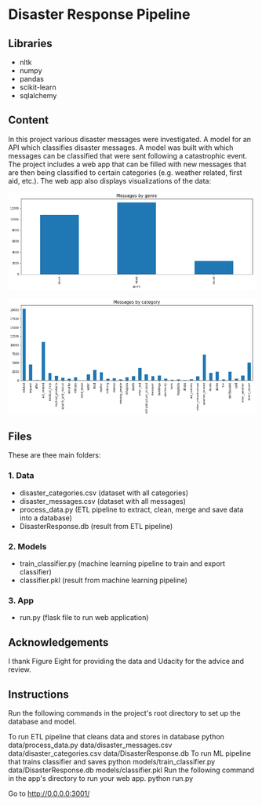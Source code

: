 # Disaster Response Pipeline

## Libraries
- nltk
- numpy
- pandas
- scikit-learn
- sqlalchemy

## Content
In this project various disaster messages were investigated. A model for an API which classifies disaster messages. A model was built with which messages can be classified that were sent following a catastrophic event. The project includes a web app that can be filled with new messages that are then being classified to certain categories (e.g. weather related, first aid, etc.). The web app also displays visualizations of the data:

![Messages_by genre](/images/Messages_genre.png)

![Messages_by category](/images/Messages_category.png)

## Files
These are thee main folders:

### 1. Data
- disaster_categories.csv (dataset with all categories)
- disaster_messages.csv (dataset with all messages)
- process_data.py (ETL pipeline to extract, clean, merge and save data into a database)
- DisasterResponse.db (result from ETL pipeline)

### 2. Models
- train_classifier.py (machine learning pipeline to train and export classifier)
- classifier.pkl (result from machine learning pipeline)

### 3. App
- run.py (flask file to run web application)

## Acknowledgements
I thank Figure Eight for providing the data and Udacity for the advice and review.

## Instructions
Run the following commands in the project's root directory to set up the database and model.

To run ETL pipeline that cleans data and stores in database python data/process_data.py data/disaster_messages.csv data/disaster_categories.csv data/DisasterResponse.db
To run ML pipeline that trains classifier and saves python models/train_classifier.py data/DisasterResponse.db models/classifier.pkl
Run the following command in the app's directory to run your web app. python run.py

Go to http://0.0.0.0:3001/
